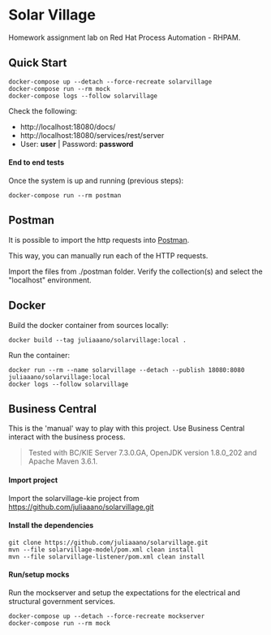 # Solar Village

Homework assignment lab on Red Hat Process Automation - RHPAM.

## Quick Start

```
docker-compose up --detach --force-recreate solarvillage
docker-compose run --rm mock
docker-compose logs --follow solarvillage
```

Check the following:
* http://localhost:18080/docs/
* http://localhost:18080/services/rest/server
* User: **user** | Password: **password**

#### End to end tests

Once the system is up and running (previous steps):

```
docker-compose run --rm postman
```

## Postman

It is possible to import the http requests into [Postman](https://www.getpostman.com/).

This way, you can manually run each of the HTTP requests.

Import the files from ./postman folder. Verify the collection(s) and select the "localhost" environment.

## Docker

Build the docker container from sources locally:

```
docker build --tag juliaaano/solarvillage:local .
```

Run the container:

```
docker run --rm --name solarvillage --detach --publish 18080:8080 juliaaano/solarvillage:local
docker logs --follow solarvillage
```

## Business Central

This is the 'manual' way to play with this project. Use Business Central interact with the business process.

> Tested with BC/KIE Server 7.3.0.GA, OpenJDK version 1.8.0_202 and Apache Maven 3.6.1.

#### Import project

Import the solarvillage-kie project from https://github.com/juliaaano/solarvillage.git

#### Install the dependencies

```
git clone https://github.com/juliaaano/solarvillage.git
mvn --file solarvillage-model/pom.xml clean install
mvn --file solarvillage-listener/pom.xml clean install
```

#### Run/setup mocks

Run the mockserver and setup the expectations for the electrical and structural government services.

```
docker-compose up --detach --force-recreate mockserver
docker-compose run --rm mock
```
